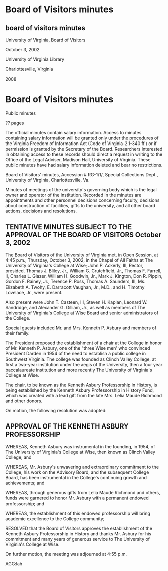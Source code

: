 Board of Visitors minutes
=========================

board of visitors minutes
-------------------------

University of Virginia, Board of Visitors

October 3, 2002

University of Virginia Library

Charlottesville, Virginia

2008

Board of Visitors minutes
=========================

Public minutes

?? pages

The official minutes contain salary information. Access to minutes containing salary information will be granted only under the procedures of the Virginia Freedom of Information Act (Code of Virginia-2.1-340 ff.) or if permission is granted by the Secretary of the Board. Researchers interested in obtaining access to these records should direct a request in writing to the Office of the Legal Adviser, Madison Hall, University of Virginia. These public minutes have had salary information deleted and bear no restrictions.

Board of Visitors' minutes, Accession # RG-1/1/, Special Collections Dept., University of Virginia, Charlottesville, Va.

Minutes of meetings of the university's governing body which is the legal owner and operator of the institution. Recorded in the minutes are appointments and other personnel decisions concerning faculty, decisions about construction of facilities, gifts to the university, and all other board actions, decisions and resolutions.

TENTATIVE MINUTES SUBJECT TO THE APPROVAL OF THE BOARD OF VISITORS October 3, 2002
----------------------------------------------------------------------------------

The Board of Visitors of the University of Virginia met, in Open Session, at 4:45 p.m., Thursday, October 3, 2002, in the Chapel of All Faiths at The University of Virginia's College at Wise; John P. Ackerly, III, Rector, presided. Thomas J. Bliley, Jr., William G. Crutchfield, Jr., Thomas F. Farrell, II, Charles L. Glazer, William H. Goodwin, Jr., Mark J. Kington, Don R. Pippin, Gordon F. Rainey, Jr., Terence P. Ross, Thomas A. Saunders, III, Ms. Elizabeth A. Twohy, E. Darracott Vaughan, Jr., M.D., and H. Timothy Lovelace, Jr., were present.

Also present were John T. Casteen, III, Steven H. Kaplan, Leonard W. Sandridge, and Alexander G. Gilliam, Jr., as well as members of The University of Virginia's College at Wise Board and senior administrators of the College.

Special guests included Mr. and Mrs. Kenneth P. Asbury and members of their family.

The President proposed the establishment of a chair at the College in honor of Mr. Kenneth P. Asbury, one of the "three Wise men' who convinced President Darden in 1954 of the need to establish a public college in Southwest Virginia. The college was founded as Clinch Valley College, at first a two-year institution under the aegis of the University, then a four year baccalaureate institution and more recently The University of Virginia's College at Wise.

The chair, to be known as the Kenneth Asbury Professorship in History, is being established by the Kenneth Asbury Professorship in History Fund, which was created with a lead gift from the late Mrs. Lelia Maude Richmond and other donors.

On motion, the following resolution was adopted:

APPROVAL OF THE KENNETH ASBURY PROFESSORSHIP
--------------------------------------------

WHEREAS, Kenneth Asbury was instrumental in the founding, in 1954, of The University of Virginia's College at Wise, then known as Clinch Valley College; and

WHEREAS, Mr. Asbury's unwavering and extraordinary commitment to the College, his work on the Advisory Board, and the subsequent College Board, has been instrumental in the College's continuing growth and achievements; and

WHEREAS, through generous gifts from Lelia Maude Richmond and others, funds were garnered to honor Mr. Asbury with a permanent endowed professorship; and

WHEREAS, the establishment of this endowed professorship will bring academic excellence to the College community;

RESOLVED that the Board of Visitors approves the establishment of the Kenneth Asbury Professorship in History and thanks Mr. Asbury for his commitment and many years of generous service to The University of Virginia's College at Wise.

On further motion, the meeting was adjourned at 4:55 p.m.

AGG:lah